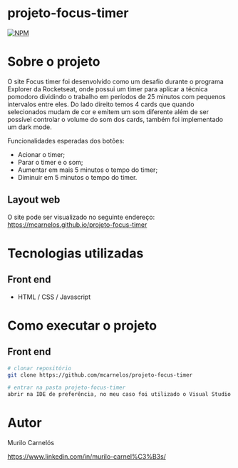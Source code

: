 # projeto-focus-timer
[![NPM](https://img.shields.io/npm/l/react)](https://github.com/mcarnelos/projeto-focus-timer/new/master/LICENSE)

# Sobre o projeto

O site Focus timer foi desenvolvido como um desafio durante o programa Explorer da Rocketseat, onde possui um timer para aplicar a técnica pomodoro dividindo o trabalho 
em períodos de 25 minutos com pequenos intervalos entre eles. Do lado direito temos 4 cards que quando selecionados mudam de cor e emitem um som diferente além 
de ser possível controlar o volume do som dos cards, também foi implementado um dark mode. 

Funcionalidades esperadas dos botões: 
- Acionar o timer;
- Parar o timer e o som;
- Aumentar em mais 5 minutos o tempo do timer;
- Diminuir em 5 minutos o tempo do timer.

## Layout web
O site pode ser visualizado no seguinte endereço: 
https://mcarnelos.github.io/projeto-focus-timer

# Tecnologias utilizadas
## Front end
- HTML / CSS / Javascript

# Como executar o projeto

## Front end

```bash
# clonar repositório
git clone https://github.com/mcarnelos/projeto-focus-timer

# entrar na pasta projeto-focus-timer
abrir na IDE de preferência, no meu caso foi utilizado o Visual Studio Code.
```

# Autor

Murilo Carnelós

https://www.linkedin.com/in/murilo-carnel%C3%B3s/
